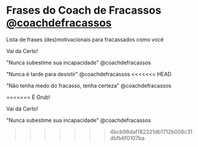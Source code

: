 # Frases do Coach de Fracassos [@coachdefracassos](https://www.instagram.com/coachdefracassos/)
Lista de frases (des)motivacionais para fracassados como você

Vai da Certo!

"Nunca subestime sua incapacidade" @coachdefracassos

"Nunca é tarde para desistir" @coachdefracassos
<<<<<<< HEAD

"Não tenha medo do fracasso, tenha certeza" @coachdefracassos

=======
É Grub!

Vai dá Certo!

"Nunca subestime sua incapacidade" @coachdefracassos
>>>>>>> 4bcb98daf182321db1712b008c31dbfb6f0107ba
